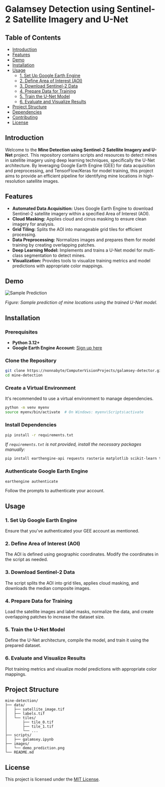 # Galamsey Detection using Sentinel-2 Satellite Imagery and U-Net

## Table of Contents

- [Introduction](#introduction)
- [Features](#features)
- [Demo](#demo)
- [Installation](#installation)
- [Usage](#usage)
  - [1. Set Up Google Earth Engine](#1-set-up-google-earth-engine)
  - [2. Define Area of Interest (AOI)](#2-define-area-of-interest-aoi)
  - [3. Download Sentinel-2 Data](#3-download-sentinel-2-data)
  - [4. Prepare Data for Training](#4-prepare-data-for-training)
  - [5. Train the U-Net Model](#5-train-the-unet-model)
  - [6. Evaluate and Visualize Results](#6-evaluate-and-visualize-results)
- [Project Structure](#project-structure)
- [Dependencies](#dependencies)
- [Contributing](#contributing)
- [License](#license)

## Introduction

Welcome to the **Mine Detection using Sentinel-2 Satellite Imagery and U-Net** project. This repository contains scripts and resources to detect mines in satellite imagery using deep learning techniques, specifically the U-Net architecture. By leveraging Google Earth Engine (GEE) for data acquisition and preprocessing, and TensorFlow/Keras for model training, this project aims to provide an efficient pipeline for identifying mine locations in high-resolution satellite images.

## Features

- **Automated Data Acquisition:** Uses Google Earth Engine to download Sentinel-2 satellite imagery within a specified Area of Interest (AOI).
- **Cloud Masking:** Applies cloud and cirrus masking to ensure clean imagery for analysis.
- **Grid Tiling:** Splits the AOI into manageable grid tiles for efficient processing.
- **Data Preprocessing:** Normalizes images and prepares them for model training by creating overlapping patches.
- **Deep Learning Model:** Implements and trains a U-Net model for multi-class segmentation to detect mines.
- **Visualization:** Provides tools to visualize training metrics and model predictions with appropriate color mappings.

## Demo

![Sample Prediction](https://nonnabyte/ComputerVisionProjects/galamsey-detector/images/demo_prediction.png) 

*Figure: Sample prediction of mine locations using the trained U-Net model.*

## Installation

### Prerequisites

- **Python 3.12+**
- **Google Earth Engine Account:** [Sign up here](https://earthengine.google.com/signup/)

### Clone the Repository

```bash
git clone https://nonnabyte/ComputerVisionProjects/galamsey-detector.git
cd mine-detection
```

### Create a Virtual Environment

It's recommended to use a virtual environment to manage dependencies.

```bash
python -m venv myenv
source myenv/bin/activate  # On Windows: myenv\Scripts\activate
```

### Install Dependencies

```bash
pip install -r requirements.txt
```

*If `requirements.txt` is not provided, install the necessary packages manually:*

```bash
pip install earthengine-api requests rasterio matplotlib scikit-learn tensorflow keras
```

### Authenticate Google Earth Engine

```bash
earthengine authenticate
```

Follow the prompts to authenticate your account.

## Usage

### 1. Set Up Google Earth Engine

Ensure that you've authenticated your GEE account as mentioned.

### 2. Define Area of Interest (AOI)

The AOI is defined using geographic coordinates. Modify the coordinates in the script as needed.

### 3. Download Sentinel-2 Data

The script splits the AOI into grid tiles, applies cloud masking, and downloads the median composite images.

### 4. Prepare Data for Training

Load the satellite images and label masks, normalize the data, and create overlapping patches to increase the dataset size.

### 5. Train the U-Net Model

Define the U-Net architecture, compile the model, and train it using the prepared dataset.

### 6. Evaluate and Visualize Results

Plot training metrics and visualize model predictions with appropriate color mappings.



## Project Structure

```
mine-detection/
├── data/
│   ├── satellite_image.tif
│   ├── labels.tif
│   └── tiles/
│       ├── tile_0.tif
│       ├── tile_1.tif
│       └── ...
├── scripts/
│   ├── galamsey.ipynb
├── images/
│   └── demo_prediction.png
└── README.md
```


## License

This project is licensed under the [MIT License](LICENSE).

